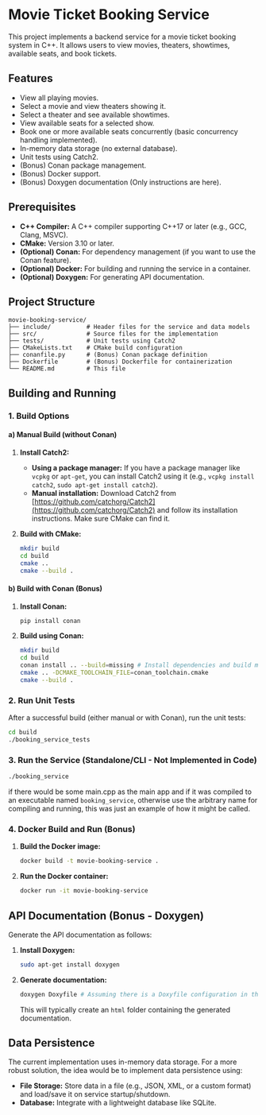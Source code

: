 # Movie Ticket Booking Service

This project implements a backend service for a movie ticket booking system in C++. It allows users to view movies, theaters, showtimes, available seats, and book tickets.

## Features

*   View all playing movies.
*   Select a movie and view theaters showing it.
*   Select a theater and see available showtimes.
*   View available seats for a selected show.
*   Book one or more available seats concurrently (basic concurrency handling implemented).
*   In-memory data storage (no external database).
*   Unit tests using Catch2.
*   (Bonus) Conan package management.
*   (Bonus) Docker support.
*   (Bonus) Doxygen documentation (Only instructions are here).

## Prerequisites

*   **C++ Compiler:** A C++ compiler supporting C++17 or later (e.g., GCC, Clang, MSVC).
*   **CMake:** Version 3.10 or later.
*   **(Optional) Conan:** For dependency management (if you want to use the Conan feature).
*   **(Optional) Docker:** For building and running the service in a container.
*   **(Optional) Doxygen:** For generating API documentation.

## Project Structure

```
movie-booking-service/
├── include/          # Header files for the service and data models
├── src/              # Source files for the implementation
├── tests/            # Unit tests using Catch2
├── CMakeLists.txt    # CMake build configuration
├── conanfile.py      # (Bonus) Conan package definition
├── Dockerfile        # (Bonus) Dockerfile for containerization
└── README.md         # This file
```

## Building and Running

### 1. Build Options

#### **a) Manual Build (without Conan)**

1. **Install Catch2:**

    *   **Using a package manager:** If you have a package manager like `vcpkg` or `apt-get`, you can install Catch2 using it (e.g., `vcpkg install catch2`, `sudo apt-get install catch2`).
    *   **Manual installation:** Download Catch2 from [https://github.com/catchorg/Catch2](https://github.com/catchorg/Catch2) and follow its installation instructions. Make sure CMake can find it.

2. **Build with CMake:**

    ```bash
    mkdir build
    cd build
    cmake ..
    cmake --build .
    ```

#### **b) Build with Conan (Bonus)**

1. **Install Conan:**

    ```bash
    pip install conan
    ```

2. **Build using Conan:**

    ```bash
    mkdir build
    cd build
    conan install .. --build=missing # Install dependencies and build missing packages
    cmake .. -DCMAKE_TOOLCHAIN_FILE=conan_toolchain.cmake
    cmake --build .
    ```

### 2. Run Unit Tests

After a successful build (either manual or with Conan), run the unit tests:

```bash
cd build
./booking_service_tests
```

### 3. Run the Service (Standalone/CLI - Not Implemented in Code)

```bash
./booking_service
```
if there would be some main.cpp as the main app and if it was compiled to an executable named `booking_service`, otherwise use the arbitrary name for compiling and running, this was just an example of how it might be called. 

### 4. Docker Build and Run (Bonus)

1. **Build the Docker image:**

    ```bash
    docker build -t movie-booking-service .
    ```

2. **Run the Docker container:**

    ```bash
    docker run -it movie-booking-service
    ```

## API Documentation (Bonus - Doxygen)

Generate the API documentation as follows:

1. **Install Doxygen:**
    ```bash
    sudo apt-get install doxygen 
    ```
2. **Generate documentation:**
    ```bash
    doxygen Doxyfile # Assuming there is a Doxyfile configuration in the project root with all of the necessary flags ON/OFF, like dot graphs
    ```
    This will typically create an `html` folder containing the generated documentation.

## Data Persistence

The current implementation uses in-memory data storage. For a more robust solution,  the idea would be to implement data persistence using:

*   **File Storage:** Store data in a file (e.g., JSON, XML, or a custom format) and load/save it on service startup/shutdown.
*   **Database:** Integrate with a lightweight database like SQLite.
